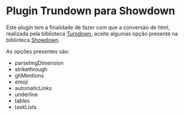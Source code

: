 # Plugin Trundown para Showdown

Este plugin tem a finalidade de fazer com que a conversão de html, realizada pela biblioteca [Turndown][1], aceite algumas opção presente na biblioteca [Showdown][2].

[1]: https://github.com/domchristie/turndown "Turndown"
[2]: https://github.com/showdownjs/showdown "Showdown"

As opções presentes são:

- parseImgDimension
- strikethrough
- ghMentions
- emoji
- automaticLinks
- underline
- tables
- taskLists
